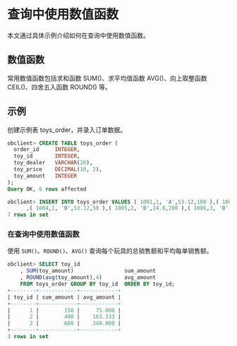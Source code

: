 # 查询中使用数值函数

本文通过具体示例介绍如何在查询中使用数值函数。

## 数值函数

常用数值函数包括求和函数 SUM()、求平均值函数 AVG()、向上取整函数 CEIL()、四舍五入函数 ROUND() 等。

## 示例

创建示例表 toys_order，并录入订单数据。

```sql
obclient> CREATE TABLE toys_order (
  order_id     INTEGER,
  toy_id       INTEGER,
  toy_dealer   VARCHAR(20),
  toy_price    DECIMAL(10, 2),
  toy_amount   INTEGER  
);
Query OK, 0 rows affected

obclient> INSERT INTO toys_order VALUES ( 1001,1, 'A',53.12,100 ),( 1002,2, 'A',24.8,190 ),( 1003,3, 'A',19.9,330)
      ,( 1004,1, 'B',53.12,50 ),( 1005,2, 'B',24.8,200 ),( 1006,3, 'B',19.9,350 ),( 1007,2, 'A',24.8,100 );
7 rows in set
```

### 在查询中使用数值函数

使用 `SUM()`、`ROUND()`、`AVG()` 查询每个玩具的总销售额和平均每单销售额。

```sql
obclient> SELECT toy_id
    , SUM(toy_amount)                sum_amount
    , ROUND(avg(toy_amount),4)       avg_amount
    FROM toys_order GROUP BY toy_id  ORDER BY toy_id;
+--------+------------+------------+
| toy_id | sum_amount | avg_amount |
+--------+------------+------------+
|      1 |        150 |     75.000 |
|      2 |        490 |    163.333 |
|      3 |        680 |    340.000 |
+--------+------------+------------+
3 rows in set
```

